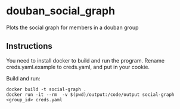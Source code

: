 # douban_social_graph
Plots the social graph for members in a douban group

## Instructions
You need to install docker to build and run the program.
Rename creds.yaml.example to creds.yaml, and put in your cookie.

Build and run:
```
docker build -t social-graph .
docker run -it --rm  -v $(pwd)/output:/code/output social-graph <group_id> creds.yaml
```
